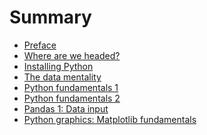 # Summary

* [Preface](README.md)
* [Where are we headed?](intro.md)
* [Installing Python](installing-python.md)
* [The data mentality](data-mentality.md) 
* [Python fundamentals 1](py-fun1.md) 
* [Python fundamentals 2](py-fun2.md)  
* [Pandas 1:  Data input](pandas-input.md)
* [Python graphics: Matplotlib fundamentals](graphs1.md)

<!-- 
* [Practice](practice.md)
* [Pandas 2:  Cleaning data](pandas-clean.md)
* [Pandas 3:  Shaping data](pandas-shape.md)
* [Pandas 4:  Grouping data](pandas-group.md)
* [Pandas 5:  Merging data](pandas-merge.md)
* [Updating Python: conda and pip](conda-pip.md)
* [Emerging market indicators](emerging.md)
* [Business cycle indicators](indicators.md)
* [Describing data 1:  Distributions of things](random.md)
* [Other cool stuff](other.md)
* [Glossary](glossary.md)
--> 


